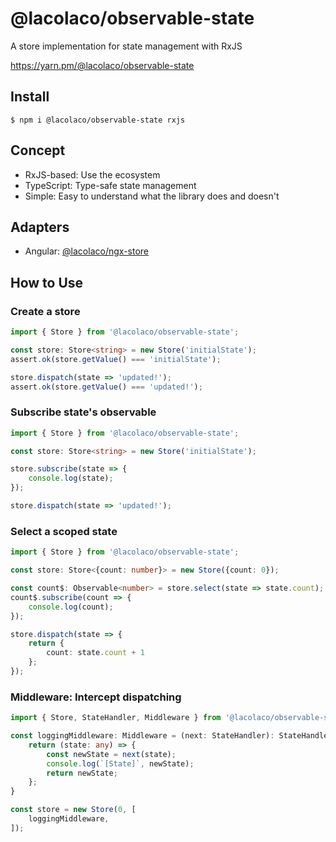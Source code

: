 # @lacolaco/observable-state

A store implementation for state management with RxJS

https://yarn.pm/@lacolaco/observable-state

## Install

```
$ npm i @lacolaco/observable-state rxjs
```

## Concept

- RxJS-based: Use the ecosystem
- TypeScript: Type-safe state management
- Simple: Easy to understand what the library does and doesn't

## Adapters

- Angular: [@lacolaco/ngx-store](https://github.com/lacolaco/ngx/tree/master/libs/ngx-store)

## How to Use

### Create a store

```ts
import { Store } from '@lacolaco/observable-state';

const store: Store<string> = new Store('initialState');
assert.ok(store.getValue() === 'initialState');

store.dispatch(state => 'updated!');
assert.ok(store.getValue() === 'updated!');
```

### Subscribe state's observable

```ts
import { Store } from '@lacolaco/observable-state';

const store: Store<string> = new Store('initialState');

store.subscribe(state => {
    console.log(state);
});

store.dispatch(state => 'updated!');
```

### Select a scoped state

```ts
import { Store } from '@lacolaco/observable-state';

const store: Store<{count: number}> = new Store({count: 0});

const count$: Observable<number> = store.select(state => state.count);
count$.subscribe(count => {
    console.log(count);
});

store.dispatch(state => {
    return {
        count: state.count + 1
    };
});
```

### Middleware: Intercept dispatching

```ts
import { Store, StateHandler, Middleware } from '@lacolaco/observable-state';

const loggingMiddleware: Middleware = (next: StateHandler): StateHandler => {
    return (state: any) => {
        const newState = next(state);
        console.log(`[State]`, newState);
        return newState;
    };
}

const store = new Store(0, [
    loggingMiddleware,
]);
```